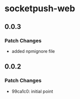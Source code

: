 # socketpush-web

## 0.0.3

### Patch Changes

- added npmignore file

## 0.0.2

### Patch Changes

- 99ca1c0: initial point
